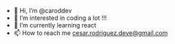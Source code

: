 - 👋 Hi, I’m @caroddev
- 👀 I’m interested in coding a lot !!!
- 🌱 I’m currently learning react
- 📫 How to reach me cesar.rodriguez.deve@gmail.com

<!---
caroddev/caroddev is a ✨ special ✨ repository because its `README.md` (this file) appears on your GitHub profile.
You can click the Preview link to take a look at your changes.
--->
